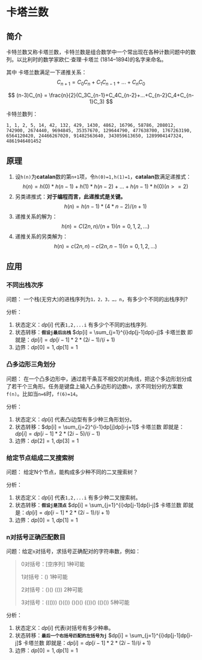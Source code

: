 # 卡塔兰数

## 简介
卡特兰数又称卡塔兰数，卡特兰数是组合数学中一个常出现在各种计数问题中的数列。以比利时的数学家欧仁·查理·卡塔兰 (1814–1894)的名字来命名。

其中 卡塔兰数满足一下递推关系：
$$
C_{n+1} = C_0C_n+C_1C_{n-1}+...+C_nC_0
$$


$$
(n-3)C_{n} = \frac{n}{2}(C_3C_{n-1}+C_4C_{n-2}+...+C_{n-2}C_4+C_{n-1}C_3)
$$


卡特兰数列：

 `1, 1, 2, 5, 14, 42, 132, 429, 1430, 4862, 16796, 58786, 208012, 742900, 2674440, 9694845, 35357670, 129644790, 477638700, 1767263190, 6564120420, 24466267020, 91482563640, 343059613650, 1289904147324, 4861946401452` 



## 原理

1. 设`h(n)`为**catalan**数的第`n+1`项，令`h(0)=1,h(1)=1`，**catalan**数满足递推式：
$$
h(n)= h(0)*h(n-1)+h(1)*h(n-2) + ... + h(n-1)*h(0) (n>=2)
$$
2. 另类递推式：**对于编程而言，此递推式是关键。**
   $$
   h(n)=h(n-1)*(4*n-2)/(n+1)
   $$
3. 递推关系的解为：
   $$
   h(n)=C(2n,n)/(n+1) (n=0,1,2,...)
   $$
4. 递推关系的另类解为：
   $$
   h(n)=c(2n,n)-c(2n,n-1)(n=0,1,2,...)
   $$
   



## 应用

### 不同出栈次序

问题： 一个栈(无穷大)的进栈序列为`1，2，3，…，n`，有多少个不同的出栈序列? 

分析：

1. 状态定义：$dp[i]$ 代表`1,2,...i` 有多少个不同的出栈序列.
2. 状态转移：**`假设j最后出栈`**  $dp[i] = \sum_{j=1}^{i}dp[j-1]dp[i-j]$ 卡塔兰数 即就是：$dp[i] = dp[i-1]*2*(2i-1)/(i+1)$
3. 边界：$dp[0] = 1,dp[1] = 1$

###  凸多边形三角划分

问题： 在一个凸多边形中，通过若干条互不相交的对角线，把这个多边形划分成了若干个三角形。任务是键盘上输入凸多边形的边数`n`，求不同划分的方案数`f(n)`。比如当`n=6`时，`f(6)=14`。 

分析：

1. 状态定义：$dp[i]$ 代表凸i边型有多少种三角形划分。
2. 状态转移：$dp[i] = \sum_{j=2}^{i-1}dp[j]dp[i-j+1]$ 卡塔兰数 即就是：$dp[i] = dp[i-1]*2*(2i-5)/(i-1)$
3. 边界：$dp[2] = 1,dp[3] = 1$

###  给定节点组成二叉搜索树 

问题： 给定N个节点，能构成多少种不同的二叉搜索树？

分析：

1. 状态定义：$dp[i]$ 代表`1,2,...i` 有多少种二叉搜索树。
2. 状态转移：**`假设j是顶点`** $dp[i] = \sum_{j=1}^{i}dp[j-1]dp[i-j]$ 卡塔兰数 即就是：$dp[i] = dp[i-1]*2*(2i-1)/(i+1)$
3. 边界：$dp[0] = 1,dp[1] = 1$

###  n对括号正确匹配数目

问题：给定`n`对括号，求括号正确配对的字符串数，例如：

> 0对括号：[空序列] 1种可能
>
> 1对括号：() 1种可能
>
> 2对括号：()() (()) 2种可能
>
> 3对括号：((())) ()(()) ()()() (())() (()()) 5种可能

分析：

1. 状态定义：$dp[i]$ 代表i对括号有多少种串。
2. 状态转移：**`最后一个右括号匹配的左括号为j`** $dp[i] = \sum_{j=1}^{i}dp[j-1]dp[i-j]$ 卡塔兰数 即就是：$dp[i] = dp[i-1]*2*(2i-1)/(i+1)$
3. 边界：$dp[0] = 1,dp[1] = 1$